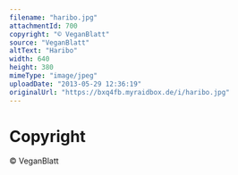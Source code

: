 ```yaml
---
filename: "haribo.jpg"
attachmentId: 700
copyright: "© VeganBlatt"
source: "VeganBlatt"
altText: "Haribo"
width: 640
height: 380
mimeType: "image/jpeg"
uploadDate: "2013-05-29 12:36:19"
originalUrl: "https://bxq4fb.myraidbox.de/i/haribo.jpg"
---
```


# Copyright

© VeganBlatt
